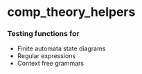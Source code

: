 # comp_theory_helpers


### Testing functions for
* Finite automata state diagrams
* Regular expressions
* Context free grammars
